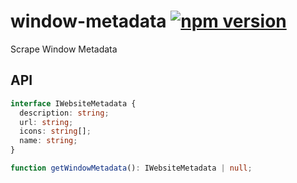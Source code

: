 # window-metadata [![npm version](https://badge.fury.io/js/window-metadata.svg)](https://badge.fury.io/js/window-metadata)

Scrape Window Metadata

## API

```typescript
interface IWebsiteMetadata {
  description: string;
  url: string;
  icons: string[];
  name: string;
}

function getWindowMetadata(): IWebsiteMetadata | null;
```
